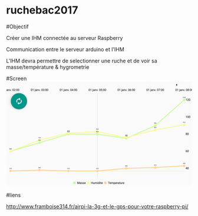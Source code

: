 # ruchebac2017

#Objectif

Créer une IHM connectée au serveur Raspberry </p>
Communication entre le serveur arduino et l'IHM </p>
L'IHM devra permettre de selectionner une ruche et de voir sa masse/température & hygrometrie

#Screen
<img src="Screen.png">





#liens  

http://www.framboise314.fr/airpi-la-3g-et-le-gps-pour-votre-raspberry-pi/ 
